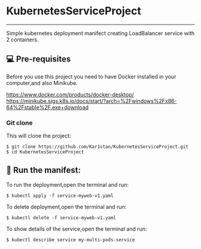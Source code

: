 # KubernetesServiceProject
***
Simple kubernetes deployment manifect creating LoadBalancer service with 2 containers.

## 💻 Pre-requisites

Before you use this project you need to have Docker installed in your computer,and also Minikube.

https://www.docker.com/products/docker-desktop/
https://minikube.sigs.k8s.io/docs/start/?arch=%2Fwindows%2Fx86-64%2Fstable%2F.exe+download

### Git clone
This will clone the project:
```
$ git clone https://github.com/Kar1stan/KubernetesServiceProject.git
$ cd KubernetesServiceProject
```

## 🚀 Run the manifest: 
To run the deployment,open the terminal and run:
```
$ kubectl apply -f service-myweb-v1.yaml
```
To delete deployment,open the terminal and run:
```
$ kubectl delete -f service-myweb-v1.yaml
```
To show details of the service,open the terminal and run:
```
$ kubectl describe service my-multi-pods-service
```

